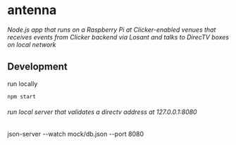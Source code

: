 # antenna

_Node.js app that runs on a Raspberry Pi at Clicker-enabled venues that receives events from Clicker backend via Losant and talks to DirecTV boxes on local network_

## Development

run locally

```
npm start
```

###### run local server that validates a directv address at 127.0.0.1:8080

json-server --watch mock/db.json --port 8080



